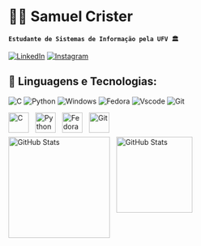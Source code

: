 
# 🧑‍💻 Samuel Crister 

**`Estudante de Sistemas de Informação pela UFV 🏛`**

[![LinkedIn](https://img.shields.io/badge/LinkedIn-0077B5?style=for-the-badge&logo=linkedin&logoColor=white)](https://www.linkedin.com/in/samuelcrister/) 
[![Instagram](https://img.shields.io/badge/-Instagram-%23E4405F?style=for-the-badge&logo=instagram&logoColor=white)](https://www.instagram.com/cristeer_/)

## 🧩 Linguagens e Tecnologias:
![C](https://img.shields.io/badge/C-00599C?style=for-the-badge&logo=c&logoColor=white)
![Python](https://img.shields.io/badge/python-0063bb?style=for-the-badge&logo=python&logoColor=ffdd54)
![Windows](https://img.shields.io/badge/Windows-000?style=for-the-badge&logo=windows&logoColor=2CA5E0)
![Fedora](https://img.shields.io/badge/Fedora-294172?style=for-the-badge&logo=fedora&logoColor=white)
![Vscode](https://img.shields.io/badge/Vscode-007ACC?style=for-the-badge&logo=visual-studio-code&logoColor=white)
![Git](https://img.shields.io/badge/GIT-E44C30?style=for-the-badge&logo=git&logoColor=white)

<img 
    align="left" 
    alt="C"
    title="C" 
    width="40px" 
    style="padding-right: 10px;" 
    src="https://cdn.jsdelivr.net/gh/devicons/devicon@latest/icons/c/c-original.svg"
/>
<img 
    align="left" 
    alt="Python"
    title="Python" 
    width="40px" 
    style="padding-right: 10px;" 
    src="https://cdn.jsdelivr.net/gh/devicons/devicon@latest/icons/python/python-original.svg"
/>
<img 
    align="left" 
    alt="Fedora"
    title="Fedora" 
    width="40px" 
    style="padding-right: 10px;" 
    src="https://cdn.jsdelivr.net/gh/devicons/devicon@latest/icons/fedora/fedora-plain.svg"          
/>
<img 
    align="left" 
    alt="Git"
    title="Git" 
    width="40px" 
    style="padding-right: 10px;" 
    src="https://cdn.jsdelivr.net/gh/devicons/devicon@latest/icons/git/git-original.svg"
/>
          
<br/>
<br/>

<p>
  <img 
    align="left" 
    alt="GitHub Stats" 
    height="200" 
    style="padding-right: 10px;" 
    src="https://github-readme-stats.vercel.app/api?username=cristeer&show_icons=true&theme=github_dark&include_all_commits=true" 
  />

  <img 
        align="left" 
        alt="GitHub Stats" 
        height="150" 
        src="https://github-readme-stats.vercel.app/api/top-langs/?username=cristeer&theme=github_dark&layout=compact&custom_title=Tecnologies&langs_count=9" 
    />

</p>


